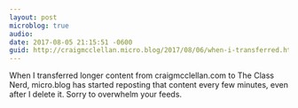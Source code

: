 ```yaml
---
layout: post
microblog: true
audio: 
date: 2017-08-05 21:15:51 -0600
guid: http://craigmcclellan.micro.blog/2017/08/06/when-i-transferred.html
---
```

When I transferred longer content from craigmcclellan.com to The Class Nerd, micro.blog has started reposting that content every few minutes, even after I delete it. Sorry to overwhelm your feeds.
